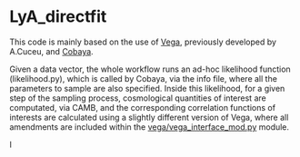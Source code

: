 # LyA_directfit

This code is mainly based on the use of [Vega](https://github.com/andreicuceu/vega), previously developed by A.Cuceu, and [Cobaya](https://github.com/CobayaSampler/cobaya). 

Given a data vector, the whole workflow runs an ad-hoc likelihood function (likelihood.py), which is called by Cobaya, via the info file, where all the parameters to sample are also specified. Inside this likelihood, for a given step of the sampling process, cosmological quantities of interest are computated, via CAMB, and the corresponding correlation functions of interests are calculated using a slightly different version of Vega, where all amendments are included within the [vega/vega_interface_mod.py](https://github.com/frgerardi/LyA_directfit/blob/main/vega/vega_interface_mod.py) module.


I
